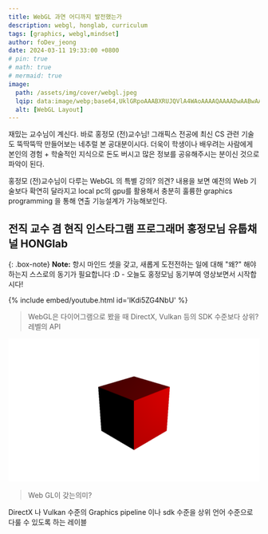 ```yaml
---
title: WebGL 과연 어디까지 발전했는가
description: webgl, honglab, curriculum
tags: [graphics, webgl,mindset]
author: foDev_jeong
date: 2024-03-11 19:33:00 +0800
# pin: true
# math: true
# mermaid: true
image:
  path: /assets/img/cover/webgl.jpeg
  lqip: data:image/webp;base64,UklGRpoAAABXRUJQVlA4WAoAAAAQAAAADwAABwAAQUxQSDIAAAARL0AmbZurmr57yyIiqE8oiG0bejIYEQTgqiDA9vqnsUSI6H+oAERp2HZ65qP/VIAWAFZQOCBCAAAA8AEAnQEqEAAIAAVAfCWkAALp8sF8rgRgAP7o9FDvMCkMde9PK7euH5M1m6VWoDXf2FkP3BqV0ZYbO6NA/VFIAAAA
  alt: [WebGL Layout]
---
```


재밌는 교수님이 계신다. 바로 홍정모 (전)교수님! 그래픽스 전공에 최신 CS 관련 기술도 뚝딱뚝딱 만들어보는 네추럴 본 공대분이시다. 더욱이 학생이나 배우려는 사람에게 본인의 경험 + 학술적인 지식으로 돈도 버시고 많은 정보를 공유해주시는 분이신 것으로 파악이 된다.

홍정모 (전)교수님이 다루는 WebGL 의 특별 강의? 의견? 내용을 보면 예전의 Web 기술보다 확연히 달라지고 local pc의 gpu를 활용해서 충분히 훌륭한 graphics programming 을 통해 연출 기능설계가 가능해보인다.

## **전직 교수 겸 현직  인스타그램 프로그래머 홍정모님 유툽채널 HONGlab**


{: .box-note}
**Note:** 항시 마인드 셋을 갖고, 새롭게 도전전하는 일에 대해 "왜?" 해야하는지 스스로의 동기가 필요합니다 :D - 오늘도 홍정모님 동기부여 영상보면서 시작합시다!

{% include embed/youtube.html id='lKdi5ZG4NbU' %}

> WebGL은 다이어그램으로 봤을 때 DirectX, Vulkan 등의 SDK 수준보다 상위? 레벨의 API

![WebGL Layer](/assets/img/cover/webgl.jpeg)

> Web GL이 갖는의미?   

DirectX 나 Vulkan 수준의 Graphics pipeline 이나 sdk 수준을 상위 언어 수준으로 다룰 수 있도록 하는 레이블


